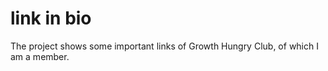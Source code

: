 # link in bio 

The project shows some important links of Growth Hungry Club, of which I am a member.
